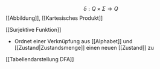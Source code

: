 $$\delta: Q \times \Sigma \rightarrow Q$$
[[Abbildung]], [[Kartesisches Produkt]]

[[Surjektive Funktion]]

- Ordnet einer Verknüpfung aus [[Alphabet]] und [[Zustand|Zustandsmenge]] einen neuen [[Zustand]] zu

 [[Tabellendarstellung DFA]]